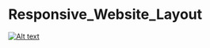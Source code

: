 # Responsive_Website_Layout
[![Alt text](https://img.youtube.com/vi/VID/0.jpg)](https://www.youtube.com/watch?v=0asNHzwtaLw)
